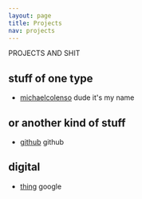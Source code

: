 ```yaml
---
layout: page
title: Projects
nav: projects
---
```


PROJECTS AND SHIT

stuff of one type
-----
* [michaelcolenso](http://michaelcolenso.com)
  dude it's my name  


or another kind of stuff
-------------

* [github](http://github.com)
  github

digital
--------

* [thing](http://google.com)
  google
